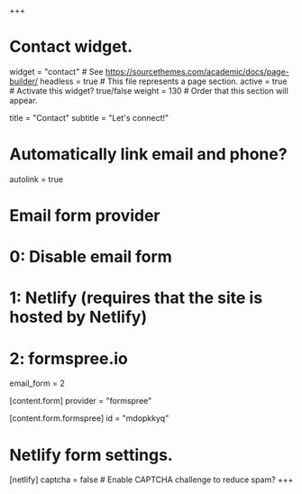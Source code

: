 +++
# Contact widget.
widget = "contact"  # See https://sourcethemes.com/academic/docs/page-builder/
headless = true  # This file represents a page section.
active = true  # Activate this widget? true/false
weight = 130  # Order that this section will appear.

title = "Contact"
subtitle = "Let's connect!"

# Automatically link email and phone?
autolink = true

# Email form provider
#   0: Disable email form
#   1: Netlify (requires that the site is hosted by Netlify)
#   2: formspree.io
email_form = 2

[content.form]
provider = "formspree"

  [content.form.formspree]
  id = "mdopkkyq"

# Netlify form settings.
[netlify]
  captcha = false  # Enable CAPTCHA challenge to reduce spam?
+++

